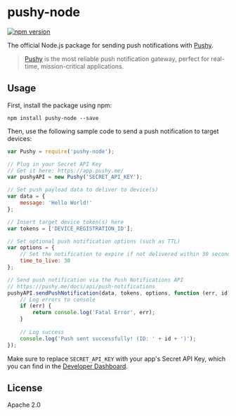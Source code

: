# pushy-node
[![npm version](https://badge.fury.io/js/pushy-node.svg)](https://www.npmjs.com/package/pushy-node)

The official Node.js package for sending push notifications with [Pushy](https://pushy.me/).

> [Pushy](https://pushy.me/) is the most reliable push notification gateway, perfect for real-time, mission-critical applications.

## Usage

First, install the package using npm:

```shell
npm install pushy-node --save
```

Then, use the following sample code to send a push notification to target devices:

```js
var Pushy = require('pushy-node');

// Plug in your Secret API Key
// Get it here: https://app.pushy.me/
var pushyAPI = new Pushy('SECRET_API_KEY');

// Set push payload data to deliver to device(s)
var data = {
    message: 'Hello World!'
};

// Insert target device token(s) here
var tokens = ['DEVICE_REGISTRATION_ID'];

// Set optional push notification options (such as TTL)
var options = {
    // Set the notification to expire if not delivered within 30 seconds
    time_to_live: 30
};

// Send push notification via the Push Notifications API
// https://pushy.me/docs/api/push-notifications
pushyAPI.sendPushNotification(data, tokens, options, function (err, id) {
    // Log errors to console
    if (err) {
        return console.log('Fatal Error', err);
    }
    
    // Log success
    console.log('Push sent successfully! (ID: ' + id + ')');
});
```

Make sure to replace `SECRET_API_KEY` with your app's Secret API Key, which you can find in the [Developer Dashboard](https://app.pushy.me/). 

## License

Apache 2.0
